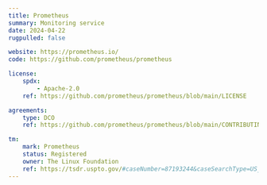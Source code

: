 ```yaml
---
title: Prometheus
summary: Monitoring service
date: 2024-04-22
rugpulled: false

website: https://prometheus.io/
code: https://github.com/prometheus/prometheus

license:
    spdx:
        - Apache-2.0
    ref: https://github.com/prometheus/prometheus/blob/main/LICENSE

agreements:
    type: DCO
    ref: https://github.com/prometheus/prometheus/blob/main/CONTRIBUTING.md

tm:
    mark: Prometheus
    status: Registered
    owner: The Linux Foundation
    ref: https://tsdr.uspto.gov/#caseNumber=87193244&caseSearchType=US_APPLICATION&caseType=DEFAULT&searchType=statusSearch
---
```

